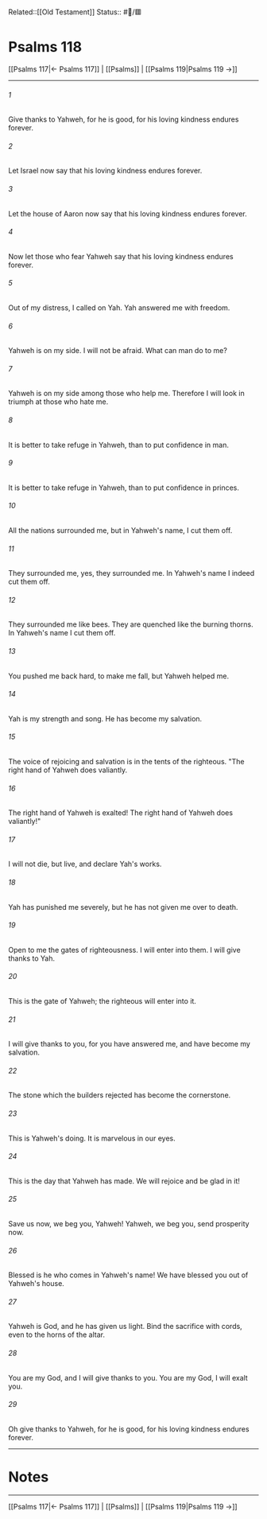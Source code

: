 Related::[[Old Testament]]
Status:: #📖/🟥
# Psalms 118

[[Psalms 117|← Psalms 117]] | [[Psalms]] | [[Psalms 119|Psalms 119 →]]
***



###### 1 
Give thanks to Yahweh, for he is good, for his loving kindness endures forever. 

###### 2 
Let Israel now say that his loving kindness endures forever. 

###### 3 
Let the house of Aaron now say that his loving kindness endures forever. 

###### 4 
Now let those who fear Yahweh say that his loving kindness endures forever. 

###### 5 
Out of my distress, I called on Yah. Yah answered me with freedom. 

###### 6 
Yahweh is on my side. I will not be afraid. What can man do to me? 

###### 7 
Yahweh is on my side among those who help me. Therefore I will look in triumph at those who hate me. 

###### 8 
It is better to take refuge in Yahweh, than to put confidence in man. 

###### 9 
It is better to take refuge in Yahweh, than to put confidence in princes. 

###### 10 
All the nations surrounded me, but in Yahweh's name, I cut them off. 

###### 11 
They surrounded me, yes, they surrounded me. In Yahweh's name I indeed cut them off. 

###### 12 
They surrounded me like bees. They are quenched like the burning thorns. In Yahweh's name I cut them off. 

###### 13 
You pushed me back hard, to make me fall, but Yahweh helped me. 

###### 14 
Yah is my strength and song. He has become my salvation. 

###### 15 
The voice of rejoicing and salvation is in the tents of the righteous. "The right hand of Yahweh does valiantly. 

###### 16 
The right hand of Yahweh is exalted! The right hand of Yahweh does valiantly!" 

###### 17 
I will not die, but live, and declare Yah's works. 

###### 18 
Yah has punished me severely, but he has not given me over to death. 

###### 19 
Open to me the gates of righteousness. I will enter into them. I will give thanks to Yah. 

###### 20 
This is the gate of Yahweh; the righteous will enter into it. 

###### 21 
I will give thanks to you, for you have answered me, and have become my salvation. 

###### 22 
The stone which the builders rejected has become the cornerstone. 

###### 23 
This is Yahweh's doing. It is marvelous in our eyes. 

###### 24 
This is the day that Yahweh has made. We will rejoice and be glad in it! 

###### 25 
Save us now, we beg you, Yahweh! Yahweh, we beg you, send prosperity now. 

###### 26 
Blessed is he who comes in Yahweh's name! We have blessed you out of Yahweh's house. 

###### 27 
Yahweh is God, and he has given us light. Bind the sacrifice with cords, even to the horns of the altar. 

###### 28 
You are my God, and I will give thanks to you. You are my God, I will exalt you. 

###### 29 
Oh give thanks to Yahweh, for he is good, for his loving kindness endures forever.

---
# Notes


***
[[Psalms 117|← Psalms 117]] | [[Psalms]] | [[Psalms 119|Psalms 119 →]]
